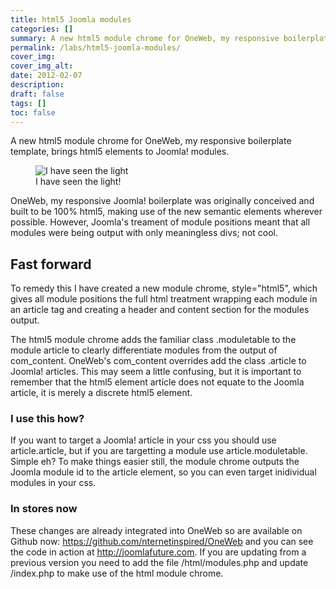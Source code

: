 ```yaml
---
title: html5 Joomla modules
categories: [] 
summary: A new html5 module chrome for OneWeb, my responsive boilerplate template, brings html5 elements to Joomla! modules.
permalink: /labs/html5-joomla-modules/
cover_img:
cover_img_alt:
date: 2012-02-07
description:
draft: false
tags: []
toc: false
---
```


A new html5 module chrome for OneWeb, my responsive boilerplate template, brings html5 elements to Joomla! modules.

<figure><img src="/img/html5.png" alt="I have seen the light" title="I have seen the light" /><figcaption>I have seen the light!</figcaption></figure>

OneWeb, my responsive Joomla! boilerplate was originally conceived and built to be 100% html5, making use of the new semantic elements wherever possible. However, Joomla's treament of module positions meant that all modules were being output with only meaningless divs; not cool.

## Fast forward
To remedy this I have created a new module chrome, style="html5", which gives all module positions the full html treatment wrapping each module in an article tag and creating a header and content section for the modules output.

The html5 module chrome adds the familiar class .moduletable to the module article to clearly differentiate modules from the output of com_content. OneWeb's com_content overrides add the class .article to Joomla! articles. This may seem a little confusing, but it is important to remember that the html5 element article does not equate to the Joomla article, it is merely a discrete html5 element.

### I use this how?
If you want to target a Joomla! article in your css you should use article.article, but if you are targetting a module use article.moduletable. Simple eh? To make things easier still, the module chrome outputs the Joomla module id to the article element, so you can even target inidividual modules in your css.

### In stores now
These changes are already integrated into OneWeb so are available on Github now: <a href="https://github.com/nternetinspired/OneWeb" target="_blank">https://github.com/nternetinspired/OneWeb</a> and you can see the code in action at <a href="http://joomlafuture.com" target="_blank">http://joomlafuture.com</a>. If you are updating from a previous version you need to add the file /html/modules.php and update /index.php to make use of the html module chrome.
